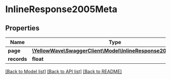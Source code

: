 # InlineResponse2005Meta

## Properties
Name | Type | Description | Notes
------------ | ------------- | ------------- | -------------
**page** | [**\YellowWave\SwaggerClient\Model\InlineResponse2005MetaPage**](InlineResponse2005MetaPage.md) |  | [optional] 
**records** | **float** |  | [optional] 

[[Back to Model list]](../../README.md#documentation-for-models) [[Back to API list]](../../README.md#documentation-for-api-endpoints) [[Back to README]](../../README.md)

